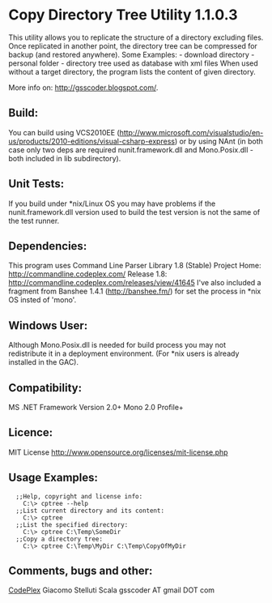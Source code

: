 Copy Directory Tree Utility 1.1.0.3
===
This utility allows you to replicate the structure of a directory excluding files.
Once replicated in another point, the directory tree can be compressed for backup
(and restored anywhere).
Some Examples:
	- download directory
	- personal folder
	- directory tree used as database with xml files
When used without a target directory, the program lists the content of given directory.

More info on: http://gsscoder.blogspot.com/.
  
Build:
---
You can build using VCS2010EE (http://www.microsoft.com/visualstudio/en-us/products/2010-editions/visual-csharp-express) or
by using NAnt (in both case only two deps are required nunit.framework.dll
and Mono.Posix.dll - both included in lib subdirectory).

Unit Tests:
---
If you build under *nix/Linux OS you may have problems if the nunit.framework.dll
version used to build the test version is not the same of the test runner.

Dependencies:
---
This program uses Command Line Parser Library 1.8 (Stable)
Project Home: http://commandline.codeplex.com/
Release 1.8: http://commandline.codeplex.com/releases/view/41645
I've also included a fragment from Banshee 1.4.1 (http://banshee.fm/)
for set the process in *nix OS insted of 'mono'.

Windows User:
---
Although Mono.Posix.dll is needed for build process you may not redistribute it in a deployment
environment. (For *nix users is already installed in the GAC).

Compatibility:
----
  MS .NET Framework Version 2.0+
  Mono 2.0 Profile+

Licence:
---
  MIT License
  http://www.opensource.org/licenses/mit-license.php

Usage Examples:
---
```
  ;;Help, copyright and license info:
    C:\> cptree --help
  ;;List current directory and its content:
    C:\> cptree
  ;;List the specified directory:
    C:\> cptree C:\Temp\SomeDir
  ;;Copy a directory tree:
    C:\> cptree C:\Temp\MyDir C:\Temp\CopyOfMyDir
```

Comments, bugs and other:
---
  [CodePlex](http://cptree.codeplex.com)
  Giacomo Stelluti Scala
  gsscoder AT gmail DOT com
